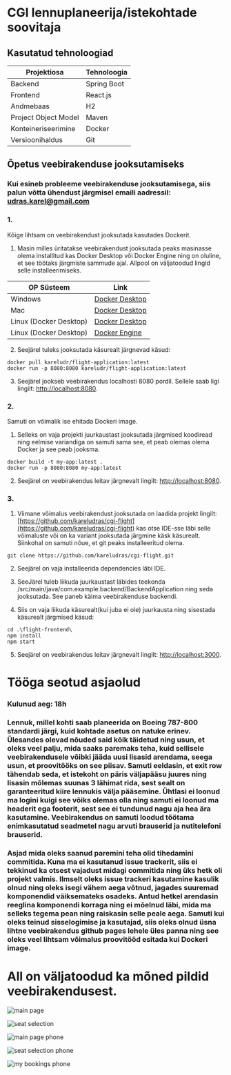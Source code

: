 # CGI lennuplaneerija/istekohtade soovitaja

## Kasutatud tehnoloogiad

| Projektiosa    | Tehnoloogia |
| -------- | ------- |
| Backend                 | Spring Boot |
| Frontend                | React.js    |
| Andmebaas               | H2          |
| Project Object Model    | Maven    |
| Konteineriseerimine     | Docker    |
| Versioonihaldus         | Git    |

## Õpetus veebirakenduse jooksutamiseks

### Kui esineb probleeme veebirakenduse jooksutamisega, siis palun võtta ühendust järgmisel emaili aadressil: udras.karel@gmail.com

### 1.

Kõige lihtsam on veebirakendust jooksutada kasutades Dockerit.

1. Masin milles üritatakse veebirakendust jooksutada peaks masinasse olema installitud kas Docker Desktop või Docker Engine ning on oluline, et see töötaks järgmiste sammude ajal. Allpool on väljatoodud lingid selle installeerimiseks.

| OP Süsteem              | Link |
| --------                | ------- |
| Windows                 | [Docker Desktop](https://docs.docker.com/desktop/setup/install/windows-install/) |
| Mac                     | [Docker Desktop](https://docs.docker.com/desktop/setup/install/mac-install/) |
| Linux (Docker Desktop)  | [Docker Desktop](https://docs.docker.com/desktop/setup/install/linux/) |
| Linux (Docker Desktop)  | [Docker Engine](https://docs.docker.com/engine/install/)    |

2. Seejärel tuleks jooksutada käsurealt järgnevad käsud:

```
docker pull kareludr/flight-application:latest
docker run -p 8080:8080 kareludr/flight-application:latest
```

3. Seejärel jookseb veebirakendus localhosti 8080 pordil. Sellele saab ligi lingilt: [http://localhost:8080](http://localhost:8080).

### 2.

Samuti on võimalik ise ehitada Dockeri image.

1. Selleks on vaja projekti juurkaustast jooksutada järgmised koodiread ning eelmise variandiga on samuti sama see, et peab olemas olema Docker ja see peab jooksma.

```
docker build -t my-app:latest .
docker run -p 8080:8080 my-app:latest
```

2. Seejärel on veebirakendus leitav järgnevalt lingilt: [http://localhost:8080](http://localhost:8080).

### 3.

1. Viimane võimalus veebirakendust jooksutada on laadida projekt lingilt: [https://github.com/kareludras/cgi-flight](https://github.com/kareludras/cgi-flight) kas otse IDE-sse läbi selle võimaluste või on ka variant jooksutada järgmine käsk käsurealt. Siinkohal on samuti nõue, et git peaks installeeritud olema.

```
git clone https://github.com/kareludras/cgi-flight.git
```
2. Seejärel on vaja installeerida dependencies läbi IDE.

3. SeeJärel tuleb liikuda juurkaustast läbides teekonda /src/main/java/com.example.backend/BackendApplication ning seda jooksutada. See paneb käima veebirakenduse backendi.

4. Siis on vaja liikuda käsurealt(kui juba ei ole) juurkausta ning sisestada käsurealt järgmised käsud:

```
cd .\flight-frontend\
npm install
npm start
```

5. Seejärel on veebirakendus leitav järgnevalt lingilt: [http://localhost:3000](http://localhost:3000).

# Tööga seotud asjaolud

### Kulunud aeg: 18h

### Lennuk, millel kohti saab planeerida on Boeing 787-800 standardi järgi, kuid kohtade asetus on natuke erinev. Ülesandes olevad nõuded said kõik täidetud ning usun, et oleks veel palju, mida saaks paremaks teha, kuid sellisele veebirakendusele võibki jääda uusi lisasid arendama, seega usun, et proovitööks on see piisav. Samuti eeldasin, et exit row tähendab seda, et istekoht on päris väljapääsu juures ning lisasin mõlemas suunas 3 lähimat rida, sest sealt on garanteeritud kiire lennukis välja pääsemine. Ühtlasi ei loonud ma logini kuigi see võiks olemas olla ning samuti ei loonud ma headerit ega footerit, sest see ei tundunud nagu aja hea ära kasutamine. Veebirakendus on samuti loodud töötama enimkasutatud seadmetel nagu arvuti brauserid ja nutitelefoni brauserid.

### Asjad mida oleks saanud paremini teha olid tihedamini commitida. Kuna ma ei kasutanud issue trackerit, siis ei tekkinud ka otsest vajadust midagi commitida ning üks hetk oli projekt valmis. Ilmselt oleks issue trackeri kasutamine kasulik olnud ning oleks isegi vähem aega võtnud, jagades suuremad komponendid väiksemateks osadeks. Antud hetkel arendasin reeglina komponendi korraga ning ei mõelnud läbi, mida ma selleks tegema pean ning raiskasin selle peale aega. Samuti kui oleks teinud sisselogimise ja kasutajad, siis oleks olnud üsna lihtne veebirakendus github pages lehele üles panna ning see oleks veel lihtsam võimalus proovitööd esitada kui Dockeri image.

# All on väljatoodud ka mõned pildid veebirakendusest.

![main page](images/main_page.jpg)

![seat selection](images/seat_selection.jpg)

![main page phone](images/main_page_phone.jpg)

![seat selection phone](images/seat_selection_phone.jpg)

![my bookings phone](images/mybookings_phone.jpg)

